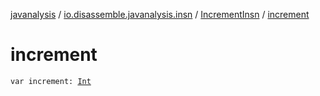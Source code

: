 [javanalysis](../../index.md) / [io.disassemble.javanalysis.insn](../index.md) / [IncrementInsn](index.md) / [increment](./increment.md)

# increment

`var increment: `[`Int`](https://kotlinlang.org/api/latest/jvm/stdlib/kotlin/-int/index.html)